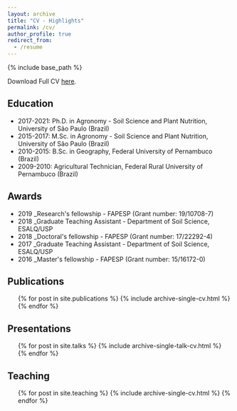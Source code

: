 ```yaml
---
layout: archive
title: "CV - Highlights"
permalink: /cv/
author_profile: true
redirect_from:
  - /resume
---
```


{% include base_path %}

Download Full CV [here](/files/VMF_academic_cv.pdf).

## Education

* 2017-2021: Ph.D. in Agronomy - Soil Science and Plant Nutrition, University of São Paulo (Brazil) 
* 2015-2017: M.Sc. in Agronomy - Soil Science and Plant Nutrition, University of São Paulo (Brazil)
* 2010-2015: B.Sc. in Geography, Federal University of Pernambuco (Brazil)
* 2009-2010: Agricultural Technician, Federal Rural University of Pernambuco (Brazil)

## Awards

* 2019 _Research's fellowship - FAPESP (Grant number:	19/10708-7)
* 2018 _Graduate Teaching Assistant - Department of Soil Science, ESALQ/USP
* 2018 _Doctoral's fellowship - FAPESP (Grant number:	17/22292-4)
* 2017 _Graduate Teaching Assistant - Department of Soil Science, ESALQ/USP
* 2016 _Master's fellowship - FAPESP (Grant number:	15/16172-0)

## Publications

  <ul>{% for post in site.publications %}
    {% include archive-single-cv.html %}
  {% endfor %}</ul>
  
## Presentations

  <ul>{% for post in site.talks %}
    {% include archive-single-talk-cv.html %}
  {% endfor %}</ul>
  
## Teaching

  <ul>{% for post in site.teaching %}
    {% include archive-single-cv.html %}
  {% endfor %}</ul>
  